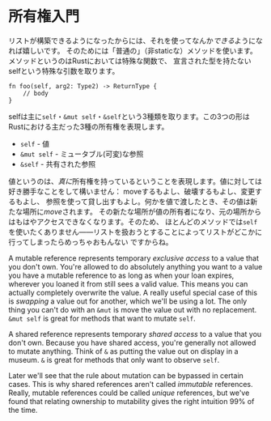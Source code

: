 # 所有権入門

<!-- Now that we can construct a list, it'd be nice to be able to *do* something -->
<!-- with it. We do that with "normal" (non-static) methods. Methods are a special -->
<!-- case of function in Rust because of  the `self` argument, which doesn't have -->
<!-- a declared type: -->
リストが構築できるようになったからには、それを使ってなんか*できる*ようになれば嬉しいです。
そのためには「普通の」（非staticな）メソッドを使います。メソッドというのはRustにおいては特殊な関数で、
宣言された型を持たないselfという特殊な引数を取ります。

```rust,ignore
fn foo(self, arg2: Type2) -> ReturnType {
    // body
}
```

<!-- There are 3 primary forms that self can take: `self`, `&mut self`, and `&self`. -->
<!-- These 3 forms represent the three primary forms of ownership in Rust: -->
selfは主に`self`・`&mut self`・`&self`という3種類を取ります。この3つの形は
Rustにおける主だった3種の所有権を表現します。

<!-- * `self` - Value -->
<!-- * `&mut self` - mutable reference -->
<!-- * `&self` - shared reference -->
* `self` - 値
* `&mut self` - ミュータブル(可変)な参照
* `&self` - 共有された参照
<!-- 普通「イミュータブルな参照」と呼ばれているっぽくて困っている -->

<!-- A value represents *true* ownership. You can do whatever you want with a value: -->
<!-- move it, destroy it, mutate it, or loan it out via a reference. When you pass -->
<!-- something by value, it's *moved* to the new location. The new location now -->
<!-- owns the value, and the old location can no longer access it. For this reason -->
<!-- most methods don't want `self` -- it would be pretty lame if trying to work with -->
<!-- a list made it go away! -->
値というのは、*真に*所有権を持っているということを表現します。値に対しては好き勝手なことをして構いません：
move<!-- technical termな気がしてる -->するもよし、破壊するもよし、変更するもよし、
参照を使って貸し出すもよし。何かを値で渡したとき、その値は新たな場所に*move*されます。
その新たな場所が値の所有者になり、元の場所からはもはやアクセスできなくなります。そのため、
ほとんどのメソッドでは`self`を使いたくありません――リストを扱おうとすることによってリストがどこかに
行ってしまったらめっちゃおもんない<!--かなり困ってググったらこれが出てきた。これよりうまい訳語が思いつかない。-->
ですからね。

A mutable reference represents temporary *exclusive access* to a value that you
don't own. You're allowed to do absolutely anything you want to a value you
have a mutable reference to as long as when your loan expires, wherever you
loaned it from still sees a valid value. This means you can actually completely
overwrite the value. A really useful special case of this is *swapping* a value
out for another, which we'll be using a lot. The only thing you can't do with an
`&mut` is move the value out with no replacement. `&mut self` is great for
methods that want to mutate `self`.

A shared reference represents temporary *shared access* to a value that you
don't own. Because you have shared access, you're generally not allowed to
mutate anything. Think of `&` as putting the value out on display in a museum.
`&` is great for methods that only want to observe `self`.

Later we'll see that the rule about mutation can be bypassed in certain cases.
This is why shared references aren't called *immutable* references. Really,
mutable references could be called *unique* references, but we've found that
relating ownership to mutability gives the right intuition 99% of the time.
